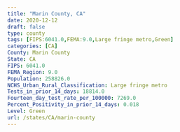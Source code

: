 ```yaml
---
title: "Marin County, CA"
date: 2020-12-12
draft: false
type: county
tags: [FIPS:6041.0,FEMA:9.0,Large fringe metro,Green]
categories: [CA]
County: Marin County
State: CA
FIPS: 6041.0
FEMA_Region: 9.0
Population: 258826.0
NCHS_Urban_Rural_Classification: Large fringe metro
Tests_in_prior_14_days: 18814.0
Fourteen_day_test_rate_per_100000: 7269.0
Percent_Positivity_in_prior_14_days: 0.018
Level: Green
url: /states/CA/marin-county
---
```



